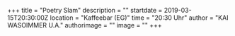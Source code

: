 +++
title = "Poetry Slam"
description = ""
startdate = 2019-03-15T20:30:00Z
location = "Kaffeebar  (EG)"
time = "20:30 Uhr"
author = "KAI WASOIMMER U.A."
authorimage = ""
image = ""
+++  

